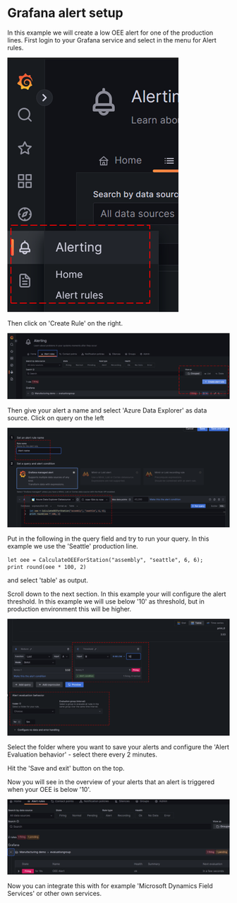 # Grafana alert setup

In this example we will create a low OEE alert for one of the production lines. First login to your Grafana service and select in the menu for Alert rules.

![Navigate](navigatetoalerts.png)

Then click on 'Create Rule' on the right.

![Create rule](createrule.png)

Then give your alert a name and select 'Azure Data Explorer' as data source. Click on query on the left

![Alert query](alertquery.png)

Put in the following in the query field and try to run your query. In this example we use the 'Seattle' production line. 

```
let oee = CalculateOEEForStation("assembly", "seattle", 6, 6);
print round(oee * 100, 2)
```
and select 'table' as output. 

Scroll down to the next section. In this example your will configure the alert threshold. In this example we will use below '10' as threshold, but in production environment this will be higher.

![Threshold Alert](threshold%20alert.png)

Select the folder where you want to save your alerts and configure the 'Alert Evaluation behavior' - select there every 2 minutes. 

Hit the 'Save and exit' button on the top. 

Now you will see in the overview of your alerts that an alert is triggered when your OEE is below '10'. 

![Alert overview](alertoverview.png)

Now you can integrate this with for example 'Microsoft Dynamics Field Services' or other own services. 
